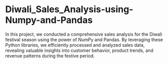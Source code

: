 # Diwali_Sales_Analysis-using-Numpy-and-Pandas
In this project, we conducted a comprehensive sales analysis for the Diwali festival season using the power of NumPy and Pandas. By leveraging these Python libraries, we efficiently processed and analyzed sales data, revealing valuable insights into customer behavior, product trends, and revenue patterns during the festive period.
